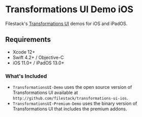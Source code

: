 # Transformations UI Demo iOS

Filestack's [Transformations UI](https://www.filestack.com/docs/concepts/transform_ui/) demos for iOS and iPadOS.

## Requirements

* Xcode 12+
* Swift 4.2+ / Objective-C
* iOS 11.0+ / iPadOS 13.0+

### What's Included

- `TransformationsUI-Demo` uses the open source version of Transformations UI available at `http://github.com/filestack/transformations-ui-ios`.
- `TransformationsUI-Premium-Demo` uses the binary version of Transformations UI that includes the premium addons.
